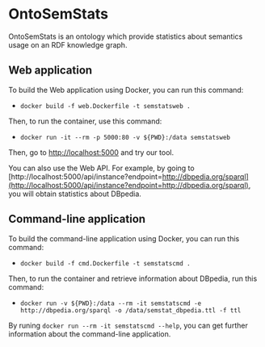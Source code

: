# OntoSemStats

OntoSemStats is an ontology which provide statistics about
semantics usage on an RDF knowledge graph.

## Web application

To build the Web application using Docker, you can run this
command:

- `docker build -f web.Dockerfile -t semstatsweb .`

Then, to run the container, use this command: 

- `docker run -it --rm -p 5000:80 -v ${PWD}:/data semstatsweb`

Then, go to [http://localhost:5000](http://localhost:5000)
and try our tool.

You can also use the Web API. For example, by going to 
[http://localhost:5000/api/instance?endpoint=http://dbpedia.org/sparql](http://localhost:5000/api/instance?endpoint=http://dbpedia.org/sparql),
you will obtain statistics about DBpedia.

## Command-line application

To build the command-line application using Docker, you can
run this command:

- `docker build -f cmd.Dockerfile -t semstatscmd .`

Then, to run the container and retrieve information about DBpedia,
run this command: 

- `docker run -v ${PWD}:/data --rm -it semstatscmd -e http://dbpedia.org/sparql -o /data/semstat_dbpedia.ttl -f ttl`

By runing `docker run --rm -it semstatscmd --help`, you can
get further information about the command-line application.